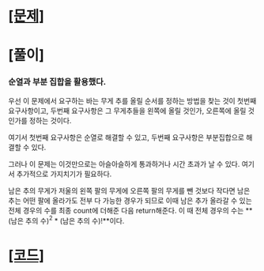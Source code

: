 # [[문제]](https://swexpertacademy.com/main/code/problem/problemDetail.do?problemLevel=4&contestProbId=AWAe7XSKfUUDFAUw&categoryId=AWAe7XSKfUUDFAUw&categoryType=CODE&problemTitle=%EC%96%91%ED%8C%94%EC%A0%80%EC%9A%B8&orderBy=FIRST_REG_DATETIME&selectCodeLang=ALL&select-1=4&pageSize=10&pageIndex=1)

# [풀이]

### 순열과 부분 집합을 활용했다.

우선 이 문제에서 요구하는 바는 무게 추를 올릴 순서를 정하는 방법을 찾는 것이 첫번째 요구사항이고, 두번째 요구사항은 그 무게추들을 왼쪽에 올릴 것인가, 오른쪽에 올릴 것인가를 정하는 것이다.

여기서 첫번째 요구사항은 순열로 해결할 수 있고, 두번째 요구사항은 부분집합으로 해결할 수 있다.

그러나 이 문제는 이것만으로는 아슬아슬하게 통과하거나 시간 초과가 날 수 있다. 여기서 추가적으로 가지치기가 필요하다.

남은 추의 무게가 저울의 왼쪽 팔의 무게에 오른쪽 팔의 무게를 뺀 것보다 작다면 남은 추는 어떤 팔에 올라가도 전부 다 가능한 경우가 되므로 이때 남은 추가 올라갈 수 있는 전체 경우의 수를 최종 count에 더해준 다음 return해준다. 이 때 전체 경우의 수는 **(남은 추의 수)$^2$ \* (남은 추의 수)$!$**이다.

# [[코드]](https://github.com/mungmnb777/java-algorithm/tree/main/code/swea/Solution_3234_%EC%A4%80%ED%99%98%EC%9D%B4%EC%9D%98%EC%96%91%ED%8C%94%EC%A0%80%EC%9A%B8.java)
